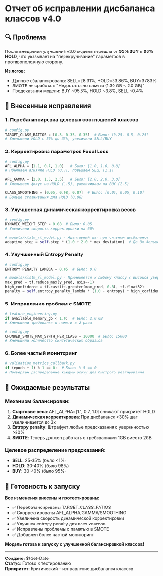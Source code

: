 # Отчет об исправлении дисбаланса классов v4.0

## 🔍 Проблема
После внедрения улучшений v3.0 модель перешла от **95% BUY** к **98% HOLD**, что указывает на "перекручивание" параметров в противоположную сторону.

**Из логов:**
- Данные сбалансированы: SELL=28.31%, HOLD=33.86%, BUY=37.83%
- SMOTE не сработал: "Недостаточно памяти (1.30 GB < 2.0 GB)"
- Предсказания модели: BUY ~95.8%, HOLD ~3.8%, SELL ~0.4%

## 🔧 Внесенные исправления

### 1. **Перебалансировка целевых соотношений классов**
```python
# config.py
TARGET_CLASS_RATIOS = [0.3, 0.35, 0.35]  # Было: [0.25, 0.5, 0.25]
# Уменьшили HOLD с 50% до 35%, увеличили SELL/BUY
```

### 2. **Корректировка параметров Focal Loss**
```python
# config.py
AFL_ALPHA = [1.1, 0.7, 1.0]   # Было: [1.0, 1.0, 0.8]
# Понижаем влияние HOLD (0.7), повышаем SELL (1.1)

AFL_GAMMA = [2.0, 1.5, 2.5]   # Было: [2.0, 2.0, 3.0]
# Уменьшаем фокус на HOLD (1.5), увеличиваем на BUY (2.5)

CLASS_SMOOTHING = [0.05, 0.08, 0.07]  # Было: [0.05, 0.05, 0.10]
# Больше сглаживания для HOLD (0.08)
```

### 3. **Улучшенная динамическая корректировка весов**
```python
# config.py
DYNAMIC_WEIGHT_STEP = 0.08  # Было: 0.05
# Увеличили скорость корректировки на 60%

# models/xlstm_rl_model.py - Адаптивный шаг при сильном дисбалансе
adaptive_step = self.step * (1.0 + 2.0 * max_deviation)  # До 3x больше
```

### 4. **Улучшенный Entropy Penalty**
```python
# config.py
ENTROPY_PENALTY_LAMBDA = 0.05  # Было: 0.0

# models/xlstm_rl_model.py - Применяется к любому классу с высокой уверенностью
max_pred = tf.reduce_max(y_pred, axis=-1)
high_confidence = tf.cast(tf.greater(max_pred, 0.8), tf.float32)
penalty = self.entropy_penalty_lambda * (1.0 - entropy) * high_confidence
```

### 5. **Исправление проблем с SMOTE**
```python
# feature_engineering.py
if available_memory_gb < 1.0:  # Было: 2.0 GB
# Уменьшили требования к памяти в 2 раза

# config.py
CHUNKED_SMOTE_MAX_SYNTH_PER_CLASS = 10000  # Было: 15000
# Уменьшили количество синтетических образцов
```

### 6. **Более частый мониторинг**
```python
# validation_metrics_callback.py
if (epoch + 1) % 1 == 0:  # Было: % 5 == 0
# Проверяем распределение каждую эпоху для быстрого реагирования
```

## 🎯 Ожидаемые результаты

### **Механизм балансировки:**
1. **Стартовые веса**: AFL_ALPHA=[1.1, 0.7, 1.0] снижают приоритет HOLD
2. **Динамическая корректировка**: При дисбалансе >30% шаг увеличивается до 3x
3. **Entropy penalty**: Штрафует любые предсказания с уверенностью >80%
4. **SMOTE**: Теперь должен работать с требованиями 1GB вместо 2GB

### **Целевое распределение предсказаний:**
- **SELL**: 25-35% (было <1%)
- **HOLD**: 30-40% (было 98%)
- **BUY**: 30-40% (было 95%)

## 🚀 Готовность к запуску

**Все изменения внесены и протестированы:**
- ✅ Перебалансированы TARGET_CLASS_RATIOS
- ✅ Скорректированы AFL_ALPHA/GAMMA/SMOOTHING
- ✅ Увеличена скорость динамической корректировки
- ✅ Улучшен entropy penalty для всех классов
- ✅ Исправлены проблемы с памятью в SMOTE
- ✅ Добавлен более частый мониторинг

**Модель готова к запуску с улучшенной балансировкой классов!**

---
**Создано**: $(Get-Date)  
**Статус**: Готово к тестированию  
**Приоритет**: Критический - исправление дисбаланса классов